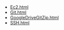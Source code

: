 * [Ec2.html](Ec2.html)
* [Git.html](Git.html)
* [GoogleDriveGitZip.html](GoogleDriveGitZip.html)
* [SSH.html](SSH.html)